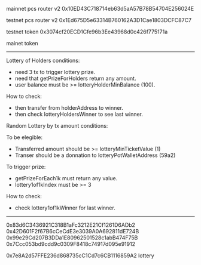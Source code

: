 mainnet pcs router v2 0x10ED43C718714eb63d5aA57B78B54704E256024E

testnet pcs router v2 0x1Ed675D5e63314B760162A3D1Cae1803DCFC87C7

testnet token 0x3074cf20ECD1Cfe96b3Ee43968d0c426f775171a

mainet token 

---


Lottery of Holders conditions:
- need 3 tx to trigger lottery prize.
- need that getPrizeForHolders return any amount.
- user balance must be >= lotteryHolderMinBalance (100).
 
How to check:
- then transfer from holderAddress to winner.
- then check lotteryHoldersWinner to see last winner.

Random Lottery by tx amount conditions:

To be elegible:

- Transferred amount should be >= lotteryMinTicketValue (1)
- Transer should be a donnation to lotteryPotWalletAddress (59a2)

To trigger prize:

- getPrizeForEach1k must return any value.
- lottery1of1kIndex must be >= 3

How to check:

- check lottery1of1kWinner for last winner.

---

0x83d6C3436921C318B1aFc3212E21Cf1261D6ADb2
0x42D601F2f67B6cCeCdE3e3039A0A692811dE724B
0x99e29Cd207B3DDa1E80962501528c1abB474F75B
0x7Ccc053bd9cdd9c0309F8418c74917d095e91912

0x7e8A2d57FFE236d868735cC1Cd7c6CB1116859A2 lottery
